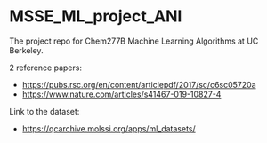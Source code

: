 # MSSE_ML_project_ANI
The project repo for Chem277B Machine Learning Algorithms at UC Berkeley.

2 reference papers:
* https://pubs.rsc.org/en/content/articlepdf/2017/sc/c6sc05720a
* https://www.nature.com/articles/s41467-019-10827-4

Link to the dataset:
* https://qcarchive.molssi.org/apps/ml_datasets/
